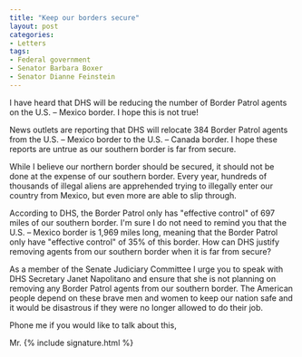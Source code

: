 ```yaml
---
title: "Keep our borders secure"
layout: post
categories:
- Letters
tags:
- Federal government
- Senator Barbara Boxer
- Senator Dianne Feinstein
---
```


I have heard that DHS will be reducing the number of Border Patrol agents on the U.S. – Mexico border. I hope this is not true!

News outlets are reporting that DHS will relocate 384 Border Patrol agents from the U.S. – Mexico border to the U.S. – Canada border. I hope these reports are untrue as our southern border is far from secure.

While I believe our northern border should be secured, it should not be done at the expense of our southern border. Every year, hundreds of thousands of illegal aliens are apprehended trying to illegally enter our country from Mexico, but even more are able to slip through.

According to DHS, the Border Patrol only has "effective control" of 697 miles of our southern border. I'm sure I do not need to remind you that the U.S. – Mexico border is 1,969 miles long, meaning that the Border Patrol only have "effective control" of 35% of this border. How can DHS justify removing agents from our southern border when it is far from secure?

As a member of the Senate Judiciary Committee I urge you to speak with DHS Secretary Janet Napolitano and ensure that she is not planning on removing any Border Patrol agents from our southern border. The American people depend on these brave men and women to keep our nation safe and it would be disastrous if they were no longer allowed to do their job.

Phone me if you would like to talk about this,

Mr. {% include signature.html %}
